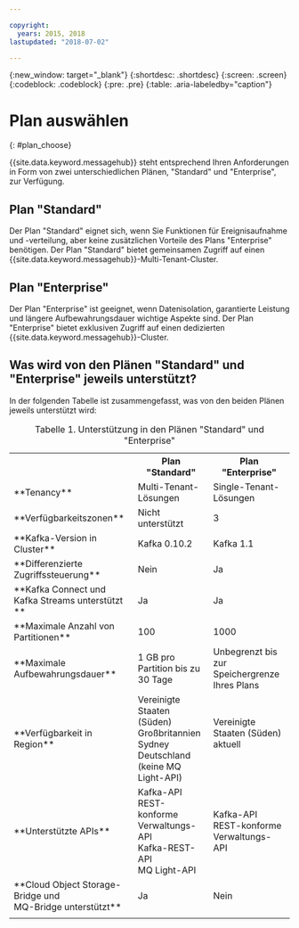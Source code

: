 ```yaml
---

copyright:
  years: 2015, 2018
lastupdated: "2018-07-02"

---
```


{:new_window: target="_blank"}
{:shortdesc: .shortdesc}
{:screen: .screen}
{:codeblock: .codeblock}
{:pre: .pre}
{:table: .aria-labeledby="caption"}

# Plan auswählen 
{: #plan_choose}

{{site.data.keyword.messagehub}} steht entsprechend Ihren Anforderungen in Form von zwei unterschiedlichen Plänen, "Standard" und "Enterprise", zur Verfügung.

## Plan "Standard"

Der Plan "Standard" eignet sich, wenn Sie Funktionen für Ereignisaufnahme und -verteilung, aber keine zusätzlichen Vorteile des Plans "Enterprise" benötigen. Der Plan "Standard" bietet gemeinsamen Zugriff auf einen {{site.data.keyword.messagehub}}-Multi-Tenant-Cluster.

## Plan "Enterprise" 

Der Plan "Enterprise" ist geeignet, wenn Datenisolation, garantierte Leistung und längere Aufbewahrungsdauer wichtige Aspekte sind. Der Plan "Enterprise" bietet exklusiven Zugriff auf einen dedizierten {{site.data.keyword.messagehub}}-Cluster.

## Was wird von den Plänen "Standard" und "Enterprise" jeweils unterstützt?

In der folgenden Tabelle ist zusammengefasst, was von den beiden Plänen jeweils unterstützt wird:

<table>
    <caption>Tabelle 1. Unterstützung in den Plänen "Standard" und "Enterprise"</caption>
      <tr>
	        <th></th>
		    <th>Plan "Standard"</th>
		    <th>Plan "Enterprise"</th>
        </tr>
		<tr>
			<td>**Tenancy**</td>
			<td>Multi-Tenant-Lösungen </td>
			<td>Single-Tenant-Lösungen</td>
		</tr>
        <tr>
			<td>**Verfügbarkeitszonen**</td>
			<td>Nicht unterstützt</td>
			<td>3</td>
		</tr>
	  		<tr>
			<td>**Kafka-Version in Cluster**</td>
			<td>Kafka 0.10.2</td>
			<td>Kafka 1.1</td>
		</tr>
		<tr>
			<td>**Differenzierte Zugriffssteuerung**</td>
			<td>Nein</td>
			<td>Ja</td>
		</tr>
		<tr>
			<td>**Kafka Connect und Kafka Streams unterstützt **</td>
			<td>Ja</td>
			<td>Ja</td>
		</tr>
		<tr>
			<td>**Maximale Anzahl von Partitionen**</td>
			<td>100</td>
			<td>1000</td>
		</tr>
		<tr>
			<td>**Maximale Aufbewahrungsdauer**</td>
			<td>1 GB pro Partition bis zu 30 Tage </td>
			<td>Unbegrenzt bis zur Speichergrenze Ihres Plans </td>
		</tr>
		<tr>
			<td>**Verfügbarkeit in Region**</td>
			<td>Vereinigte Staaten (Süden)</br>
			Großbritannien</br>
			Sydney</br>
			Deutschland (keine MQ Light-API)</td>
			<td>Vereinigte Staaten (Süden) aktuell</br>
			<br/>
			</td>
		</tr>
		<tr>
     	    <td>**Unterstützte APIs**</td>
			<td>Kafka-API</br>
			REST-konforme Verwaltungs-API<br/>
			Kafka-REST-API</br>
			MQ Light-API</br>
		    </td>
			<td>Kafka-API<br/>
			REST-konforme Verwaltungs-API</td>
		</tr>
			<td>**Cloud Object Storage-Bridge und<br/>
			MQ-Bridge unterstützt**</td>
			<td>Ja</td>
			<td>Nein</td>
		</tr>
		<tr>
			<td></td>
			<td></td>
			<td></td>
		</tr>

</table>


<!--
## {{site.data.keyword.Bluemix_notm}} Public environment
{: notoc}

{{site.data.keyword.Bluemix_notm}} Public provides an
economical public cloud service where you pay for what you use and share infrastructure with
others.

In {{site.data.keyword.Bluemix_notm}} Public, the cost of
{{site.data.keyword.messagehub}} is determined by two factors: the
number of partitions that you use and the number of messages that you send and receive. There is no
charge for message data while it is retained on the topics, but the data that each partition retains
is capped at 1 GB.

For more information, see [{{site.data.keyword.Bluemix_notm}} Public ![External link icon](../../icons/launch-glyph.svg "External link icon")](https://www.ibm.com/cloud-computing/bluemix/public){:new_window}.
-->

